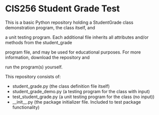 # CIS256 Student Grade Test

This is a basic Python repository holding a StudentGrade class demonstration program, the class itself, and

a unit testing program. Each additional file inherits all attributes and/or methods from the student\_grade

program file, and may be used for educational purposes. For more information, download the repository and

run the program(s) yourself.



This repository consists of:

* student\_grade.py (the class definition file itself)
* student\_grade\_demo.py (a testing program for the class with input)
* test\_student\_grade.py (a unit testing program for the class (no input))
* \_\_init\_\_.py (the package initializer file. Included to test package functionality)
